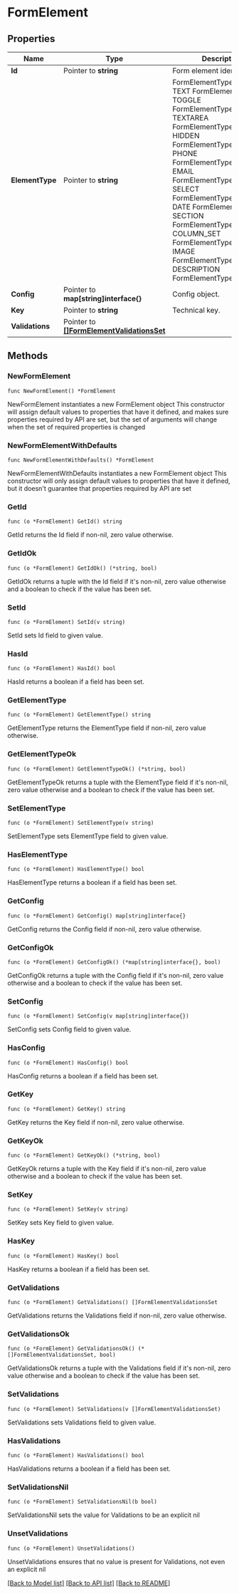 # FormElement

## Properties

Name | Type | Description | Notes
------------ | ------------- | ------------- | -------------
**Id** | Pointer to **string** | Form element identifier. | [optional] 
**ElementType** | Pointer to **string** | FormElementType value.  TEXT FormElementTypeText TOGGLE FormElementTypeToggle TEXTAREA FormElementTypeTextArea HIDDEN FormElementTypeHidden PHONE FormElementTypePhone EMAIL FormElementTypeEmail SELECT FormElementTypeSelect DATE FormElementTypeDate SECTION FormElementTypeSection COLUMN_SET FormElementTypeColumns IMAGE FormElementTypeImage DESCRIPTION FormElementTypeDescription | [optional] 
**Config** | Pointer to **map[string]interface{}** | Config object. | [optional] 
**Key** | Pointer to **string** | Technical key. | [optional] 
**Validations** | Pointer to [**[]FormElementValidationsSet**](FormElementValidationsSet.md) |  | [optional] 

## Methods

### NewFormElement

`func NewFormElement() *FormElement`

NewFormElement instantiates a new FormElement object
This constructor will assign default values to properties that have it defined,
and makes sure properties required by API are set, but the set of arguments
will change when the set of required properties is changed

### NewFormElementWithDefaults

`func NewFormElementWithDefaults() *FormElement`

NewFormElementWithDefaults instantiates a new FormElement object
This constructor will only assign default values to properties that have it defined,
but it doesn't guarantee that properties required by API are set

### GetId

`func (o *FormElement) GetId() string`

GetId returns the Id field if non-nil, zero value otherwise.

### GetIdOk

`func (o *FormElement) GetIdOk() (*string, bool)`

GetIdOk returns a tuple with the Id field if it's non-nil, zero value otherwise
and a boolean to check if the value has been set.

### SetId

`func (o *FormElement) SetId(v string)`

SetId sets Id field to given value.

### HasId

`func (o *FormElement) HasId() bool`

HasId returns a boolean if a field has been set.

### GetElementType

`func (o *FormElement) GetElementType() string`

GetElementType returns the ElementType field if non-nil, zero value otherwise.

### GetElementTypeOk

`func (o *FormElement) GetElementTypeOk() (*string, bool)`

GetElementTypeOk returns a tuple with the ElementType field if it's non-nil, zero value otherwise
and a boolean to check if the value has been set.

### SetElementType

`func (o *FormElement) SetElementType(v string)`

SetElementType sets ElementType field to given value.

### HasElementType

`func (o *FormElement) HasElementType() bool`

HasElementType returns a boolean if a field has been set.

### GetConfig

`func (o *FormElement) GetConfig() map[string]interface{}`

GetConfig returns the Config field if non-nil, zero value otherwise.

### GetConfigOk

`func (o *FormElement) GetConfigOk() (*map[string]interface{}, bool)`

GetConfigOk returns a tuple with the Config field if it's non-nil, zero value otherwise
and a boolean to check if the value has been set.

### SetConfig

`func (o *FormElement) SetConfig(v map[string]interface{})`

SetConfig sets Config field to given value.

### HasConfig

`func (o *FormElement) HasConfig() bool`

HasConfig returns a boolean if a field has been set.

### GetKey

`func (o *FormElement) GetKey() string`

GetKey returns the Key field if non-nil, zero value otherwise.

### GetKeyOk

`func (o *FormElement) GetKeyOk() (*string, bool)`

GetKeyOk returns a tuple with the Key field if it's non-nil, zero value otherwise
and a boolean to check if the value has been set.

### SetKey

`func (o *FormElement) SetKey(v string)`

SetKey sets Key field to given value.

### HasKey

`func (o *FormElement) HasKey() bool`

HasKey returns a boolean if a field has been set.

### GetValidations

`func (o *FormElement) GetValidations() []FormElementValidationsSet`

GetValidations returns the Validations field if non-nil, zero value otherwise.

### GetValidationsOk

`func (o *FormElement) GetValidationsOk() (*[]FormElementValidationsSet, bool)`

GetValidationsOk returns a tuple with the Validations field if it's non-nil, zero value otherwise
and a boolean to check if the value has been set.

### SetValidations

`func (o *FormElement) SetValidations(v []FormElementValidationsSet)`

SetValidations sets Validations field to given value.

### HasValidations

`func (o *FormElement) HasValidations() bool`

HasValidations returns a boolean if a field has been set.

### SetValidationsNil

`func (o *FormElement) SetValidationsNil(b bool)`

 SetValidationsNil sets the value for Validations to be an explicit nil

### UnsetValidations
`func (o *FormElement) UnsetValidations()`

UnsetValidations ensures that no value is present for Validations, not even an explicit nil

[[Back to Model list]](../README.md#documentation-for-models) [[Back to API list]](../README.md#documentation-for-api-endpoints) [[Back to README]](../README.md)


